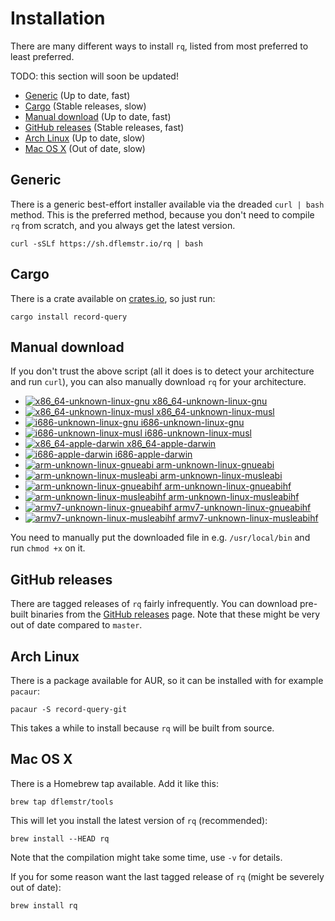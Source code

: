 # Installation

There are many different ways to install `rq`, listed from most preferred
to least preferred.

TODO: this section will soon be updated!

  * [Generic](#generic) (Up to date, fast)
  * [Cargo](#cargo) (Stable releases, slow)
  * [Manual download](#manual-download) (Up to date, fast)
  * [GitHub releases](#github-releases) (Stable releases, fast)
  * [Arch Linux](#arch-linux) (Up to date, slow)
  * [Mac OS X](#mac-os-x) (Out of date, slow)

## Generic

There is a generic best-effort installer available via the dreaded
`curl | bash` method.  This is the preferred method, because you don't
need to compile `rq` from scratch, and you always get the latest
version.

    curl -sSLf https://sh.dflemstr.io/rq | bash

## Cargo

There is a crate available on [crates.io](https://crates.io/), so just run:

    cargo install record-query

## Manual download

If you don't trust the above script (all it does is to detect your
architecture and run `curl`), you can also manually download `rq` for
your architecture.


  * <a href="https://s3-eu-west-1.amazonaws.com/record-query/record-query/x86_64-unknown-linux-gnu/rq">
      <img src="https://s3-eu-west-1.amazonaws.com/record-query/record-query/x86_64-unknown-linux-gnu/badge-small.svg?v=3"
           alt="x86_64-unknown-linux-gnu">
      x86_64-unknown-linux-gnu
    </a>
  * <a href="https://s3-eu-west-1.amazonaws.com/record-query/record-query/x86_64-unknown-linux-musl/rq">
      <img src="https://s3-eu-west-1.amazonaws.com/record-query/record-query/x86_64-unknown-linux-musl/badge-small.svg?v=3"
           alt="x86_64-unknown-linux-musl">
      x86_64-unknown-linux-musl
    </a>
  * <a href="https://s3-eu-west-1.amazonaws.com/record-query/record-query/i686-unknown-linux-gnu/rq">
      <img src="https://s3-eu-west-1.amazonaws.com/record-query/record-query/i686-unknown-linux-gnu/badge-small.svg?v=3"
           alt="i686-unknown-linux-gnu">
      i686-unknown-linux-gnu
    </a>
  * <a href="https://s3-eu-west-1.amazonaws.com/record-query/record-query/i686-unknown-linux-musl/rq">
      <img src="https://s3-eu-west-1.amazonaws.com/record-query/record-query/i686-unknown-linux-musl/badge-small.svg?v=3"
           alt="i686-unknown-linux-musl">
      i686-unknown-linux-musl
    </a>
  * <a href="https://s3-eu-west-1.amazonaws.com/record-query/record-query/x86_64-apple-darwin/rq">
      <img src="https://s3-eu-west-1.amazonaws.com/record-query/record-query/x86_64-apple-darwin/badge-small.svg?v=3"
           alt="x86_64-apple-darwin">
      x86_64-apple-darwin
    </a>
  * <a href="https://s3-eu-west-1.amazonaws.com/record-query/record-query/i686-apple-darwin/rq">
      <img src="https://s3-eu-west-1.amazonaws.com/record-query/record-query/i686-apple-darwin/badge-small.svg?v=3"
           alt="i686-apple-darwin">
      i686-apple-darwin
    </a>
  * <a href="https://s3-eu-west-1.amazonaws.com/record-query/record-query/arm-unknown-linux-gnueabi/rq">
      <img src="https://s3-eu-west-1.amazonaws.com/record-query/record-query/arm-unknown-linux-gnueabi/badge-small.svg?v=3"
           alt="arm-unknown-linux-gnueabi">
      arm-unknown-linux-gnueabi
    </a>
  * <a href="https://s3-eu-west-1.amazonaws.com/record-query/record-query/arm-unknown-linux-musleabi/rq">
      <img src="https://s3-eu-west-1.amazonaws.com/record-query/record-query/arm-unknown-linux-musleabi/badge-small.svg?v=3"
           alt="arm-unknown-linux-musleabi">
      arm-unknown-linux-musleabi
    </a>
  * <a href="https://s3-eu-west-1.amazonaws.com/record-query/record-query/arm-unknown-linux-gnueabihf/rq">
      <img src="https://s3-eu-west-1.amazonaws.com/record-query/record-query/arm-unknown-linux-gnueabihf/badge-small.svg?v=3"
           alt="arm-unknown-linux-gnueabihf">
      arm-unknown-linux-gnueabihf
    </a>
  * <a href="https://s3-eu-west-1.amazonaws.com/record-query/record-query/arm-unknown-linux-musleabihf/rq">
      <img src="https://s3-eu-west-1.amazonaws.com/record-query/record-query/arm-unknown-linux-musleabihf/badge-small.svg?v=3"
           alt="arm-unknown-linux-musleabihf">
      arm-unknown-linux-musleabihf
    </a>
  * <a href="https://s3-eu-west-1.amazonaws.com/record-query/record-query/armv7-unknown-linux-gnueabihf/rq">
      <img src="https://s3-eu-west-1.amazonaws.com/record-query/record-query/armv7-unknown-linux-gnueabihf/badge-small.svg?v=3"
           alt="armv7-unknown-linux-gnueabihf">
      armv7-unknown-linux-gnueabihf
    </a>
  * <a href="https://s3-eu-west-1.amazonaws.com/record-query/record-query/armv7-unknown-linux-musleabihf/rq">
      <img src="https://s3-eu-west-1.amazonaws.com/record-query/record-query/armv7-unknown-linux-musleabihf/badge-small.svg?v=3"
           alt="armv7-unknown-linux-musleabihf">
      armv7-unknown-linux-musleabihf
    </a>

You need to manually put the downloaded file in e.g. `/usr/local/bin`
and run `chmod +x` on it.

## GitHub releases

There are tagged releases of `rq` fairly infrequently.  You can
download pre-built binaries from the
[GitHub releases](https://github.com/dflemstr/rq/releases) page.  Note
that these might be very out of date compared to `master`.

## Arch Linux

There is a package available for AUR, so it can be installed with for
example `pacaur`:

    pacaur -S record-query-git

This takes a while to install because `rq` will be built from source.

## Mac OS X

There is a Homebrew tap available.  Add it like this:

    brew tap dflemstr/tools

This will let you install the latest version of `rq` (recommended):

    brew install --HEAD rq

Note that the compilation might take some time, use `-v` for details.

If you for some reason want the last tagged release of `rq` (might be
severely out of date):

    brew install rq
